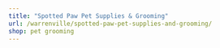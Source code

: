 ```yaml
---
title: "Spotted Paw Pet Supplies & Grooming"
url: /warrenville/spotted-paw-pet-supplies-and-grooming/
shop: pet grooming
---
```

